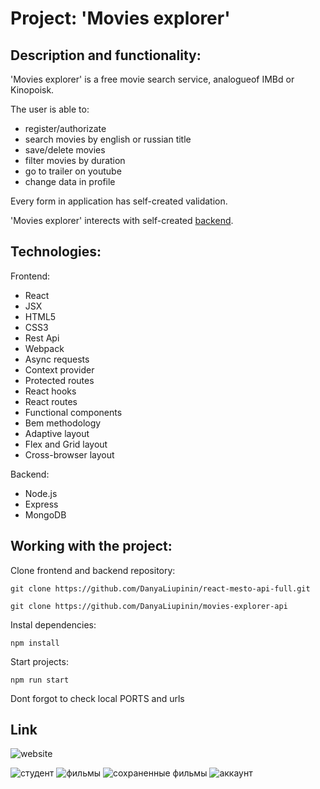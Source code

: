 
# Project: 'Movies explorer'

## Description and functionality: 

'Movies explorer' is a free movie search service, analogueof IMBd or Kinopoisk.

The user is able to: 
- register/authorizate
- search movies by english or russian title
- save/delete movies
- filter movies by duration
- go to trailer on youtube
- change data in profile 

Every form in application has self-created validation.

'Movies explorer' interects with self-created [backend](https://github.com/DanyaLiupinin/movies-explorer-api).


## Technologies:

Frontend:
- React
- JSX
- HTML5
- CSS3
- Rest Api
- Webpack
- Async requests 
- Context provider
- Protected routes
- React hooks
- React routes
- Functional components
- Bem methodology
- Adaptive layout
- Flex and Grid layout
- Cross-browser layout 

Backend:
- Node.js
- Express
- MongoDB

## Working with the project:

Clone frontend and backend repository:

``` git clone https://github.com/DanyaLiupinin/react-mesto-api-full.git ```

``` git clone https://github.com/DanyaLiupinin/movies-explorer-api ```

Instal dependencies: 

``` npm install ```

Start projects: 

``` npm run start ```

Dont forgot to check local PORTS and urls

## Link ##
![website](https://www.dkovandeveloper.online/#/projects/movies)


![студент](https://user-images.githubusercontent.com/98961406/218251183-94220a35-e05a-4cc5-a579-11b66b56da1f.png)
![фильмы](https://user-images.githubusercontent.com/98961406/218251185-cd204ce2-2174-495d-8d5b-164b858a05c8.png)
![сохраненные фильмы](https://user-images.githubusercontent.com/98961406/218251214-c51dc50b-b3fe-4ffd-bd5d-9c2dc4dccc4d.png)
![аккаунт](https://user-images.githubusercontent.com/98961406/218251192-68ba3c4e-b12c-475a-9279-906a2a4626cc.png)
